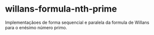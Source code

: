 # willans-formula-nth-prime
Implementaçãoes de forma sequencial e paralela da formula de Willans para o enésimo número primo.

